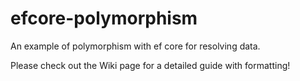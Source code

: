 # efcore-polymorphism
An example of polymorphism with ef core for resolving data. 

Please check out the Wiki page for a detailed guide with formatting!
